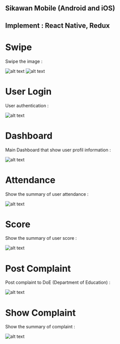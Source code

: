 ## Sikawan Mobile (Android and iOS)
## Implement : React Native, Redux

# Swipe

Swipe the image : 

![alt text](https://github.com/HasymiMuhamad/SiKawan-Apps---Mobile/blob/master/img/mobile_1.png)  ![alt text](https://github.com/HasymiMuhamad/SiKawan-Apps---Mobile/blob/master/img/mobile_2.png)


# User Login

User authentication : 

![alt text](https://github.com/HasymiMuhamad/SiKawan-Apps---Mobile/blob/master/img/mobile_3.png)  


# Dashboard

Main Dashboard that show user profil information : 

![alt text](https://github.com/HasymiMuhamad/SiKawan-Apps---Mobile/blob/master/img/mobile_4.png)  


# Attendance

Show the summary of user attendance : 

![alt text](https://github.com/HasymiMuhamad/SiKawan-Apps---Mobile/blob/master/img/mobile_5.png)  


# Score

Show the summary of user score : 

![alt text](https://github.com/HasymiMuhamad/SiKawan-Apps---Mobile/blob/master/img/mobile_6.png)  


# Post Complaint

Post complaint to DoE (Department of Education) : 

![alt text](https://github.com/HasymiMuhamad/SiKawan-Apps---Mobile/blob/master/img/mobile_7.png)  


# Show Complaint

Show the summary of complaint :

![alt text](https://github.com/HasymiMuhamad/SiKawan-Apps---Mobile/blob/master/img/mobile_8.png)  
